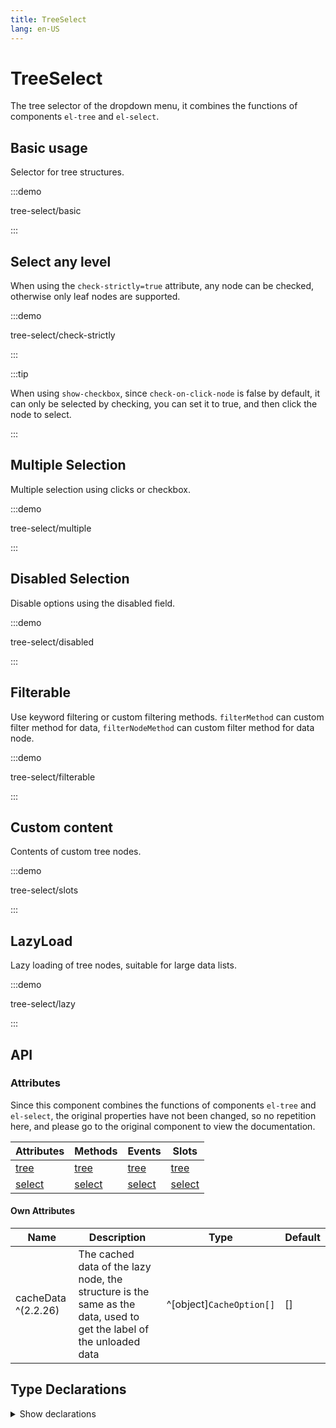 ```yaml
---
title: TreeSelect
lang: en-US
---
```


# TreeSelect

The tree selector of the dropdown menu,
it combines the functions of components `el-tree` and `el-select`.

## Basic usage

Selector for tree structures.

:::demo

tree-select/basic

:::

## Select any level

When using the `check-strictly=true` attribute, any node can be checked,
otherwise only leaf nodes are supported.

:::demo

tree-select/check-strictly

:::

:::tip

When using `show-checkbox`, since `check-on-click-node` is false by default,
it can only be selected by checking, you can set it to true,
and then click the node to select.

:::

## Multiple Selection

Multiple selection using clicks or checkbox.

:::demo

tree-select/multiple

:::

## Disabled Selection

Disable options using the disabled field.

:::demo

tree-select/disabled

:::

## Filterable

Use keyword filtering or custom filtering methods.
`filterMethod` can custom filter method for data,
`filterNodeMethod` can custom filter method for data node.

:::demo

tree-select/filterable

:::

## Custom content

Contents of custom tree nodes.

:::demo

tree-select/slots

:::

## LazyLoad

Lazy loading of tree nodes, suitable for large data lists.

:::demo

tree-select/lazy

:::

## API

### Attributes

Since this component combines the functions of components `el-tree` and `el-select`,
the original properties have not been changed, so no repetition here,
and please go to the original component to view the documentation.

| Attributes                              | Methods                       | Events                              | Slots                              |
| --------------------------------------- | ----------------------------- | ----------------------------------- | ---------------------------------- |
| [tree](./tree.md#attributes)            | [tree](./tree.md#method)      | [tree](./tree.md#events)            | [tree](./tree.md#slots)            |
| [select](./select.md#select-attributes) | [select](./select.md#methods) | [select](./select.md#select-events) | [select](./select.md#select-slots) |

#### Own Attributes

| Name                | Description                                                                                                         | Type                     | Default |
| ------------------- | ------------------------------------------------------------------------------------------------------------------- | ------------------------ | ------- |
| cacheData ^(2.2.26) | The cached data of the lazy node, the structure is the same as the data, used to get the label of the unloaded data | ^[object]`CacheOption[]` | []      |

## Type Declarations

<details>
  <summary>Show declarations</summary>

```ts
type CacheOption = {
  value: string | number | boolean | object
  currentLabel: string | number
  isDisabled: boolean
}
```

</details>

